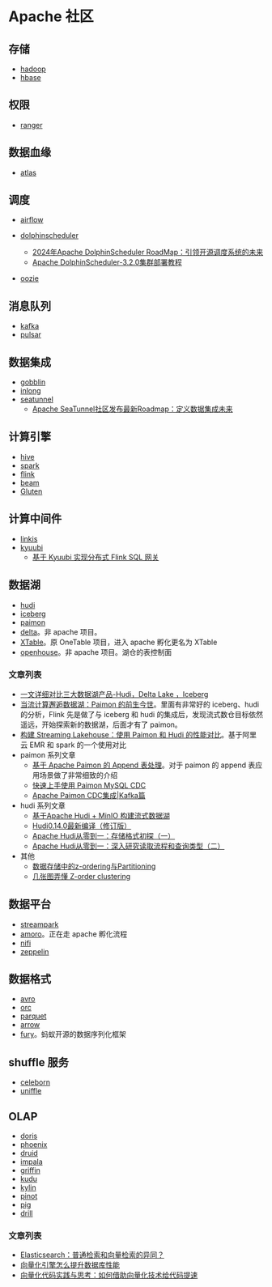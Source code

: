 # Apache 社区

## 存储

* [hadoop](https://hadoop.apache.org/)
* [hbase](https://hbase.apache.org/)

## 权限

* [ranger](https://ranger.apache.org/)

## 数据血缘

* [atlas](https://atlas.apache.org/#/)

## 调度

* [airflow](https://airflow.apache.org/)
* [dolphinscheduler](https://dolphinscheduler.apache.org/zh-cn)
  * [2024年Apache DolphinScheduler RoadMap：引领开源调度系统的未来](https://mp.weixin.qq.com/s?__biz=MzA4NDYxNTc2NA==&mid=2247521259&idx=1&sn=34f57620fb4aeda1afca44e4de16149e&chksm=9fe6a4d0a8912dc6201bc0d4e7c7ebab7fc24e25a4747cb56d36df3ffa2401b7446f2c085efe&mpshare=1&scene=1&srcid=03097iC0mgw1pTyvdj259qmd&sharer_shareinfo=a02ef71fe5a512d65610af05a5d20817&sharer_shareinfo_first=a02ef71fe5a512d65610af05a5d20817&version=4.1.10.99312&platform=mac#rd)
  * [Apache DolphinScheduler-3.2.0集群部署教程](https://mp.weixin.qq.com/s?__biz=MzA4NDYxNTc2NA==&mid=2247521304&idx=1&sn=a3fe8578fcf04cd0d5fcc31d2510fc43&chksm=9fe6a323a8912a3533d94e97a95d9ffbb1d5fd75773abc22ad6a7a8c9443f007a867c176ea96&mpshare=1&scene=1&srcid=03141ATSXkgmMjMDoZVWE81m&sharer_shareinfo=96b57665a386c84e75cf35d6fe6f7cef&sharer_shareinfo_first=1d2596fe5db8e7831050aa60dad0a708&version=4.1.10.99312&platform=mac#rd)
  
* [oozie](https://oozie.apache.org/)

## 消息队列

* [kafka](https://kafka.apache.org/)
* [pulsar](https://pulsar.apache.org/)

## 数据集成

* [gobblin](https://gobblin.apache.org/)
* [inlong](https://inlong.apache.org/)
* [seatunnel](https://seatunnel.apache.org/)
  * [Apache SeaTunnel社区发布最新Roadmap：定义数据集成未来](https://mp.weixin.qq.com/s?__biz=MzkwNTMwNTEyNA==&mid=2247492782&idx=1&sn=cc5dda78b883e9b3ec02fa9bd4d80bbd&chksm=c0fb69e5f78ce0f345539e72702a9ff1c4dc748d8e49d61927dfdeb0bda7154d3900aa10a2b4&mpshare=1&scene=1&srcid=0309qKLEDXVyk5WWLWvqWA3j&sharer_shareinfo=5d03516ccad1cc683c16e68da79ad7d0&sharer_shareinfo_first=5d03516ccad1cc683c16e68da79ad7d0&version=4.1.10.99312&platform=mac#rd)


## 计算引擎

* [hive](https://hive.apache.org/)
* [spark](https://spark.apache.org/)
* [flink](https://flink.apache.org/)
* [beam](https://beam.apache.org/)
* [Gluten](https://incubator.apache.org/projects/gluten.html)

## 计算中间件

* [linkis](https://linkis.apache.org/)
* [kyuubi](https://kyuubi.apache.org/)
  * [基于 Kyuubi 实现分布式 Flink SQL 网关](https://mp.weixin.qq.com/s/-AwXJz9CqEeX7cRdGGdyIg)


## 数据湖

* [hudi](https://hudi.apache.org/)
* [iceberg](https://iceberg.apache.org/)
* [paimon](https://paimon.apache.org/)
* [delta](https://github.com/delta-io/delta)。非 apache 项目。
* [XTable](https://xtable.apache.org/)。原 OneTable 项目，进入 apache 孵化更名为 XTable
* [openhouse](https://github.com/linkedin/openhouse)。非 apache 项目。湖仓的表控制面

### 文章列表

* [一文详细对比三大数据湖产品-Hudi，Delta Lake ，Iceberg](https://mp.weixin.qq.com/s?__biz=MzkwNDIwMDc3Ng==&mid=2247485780&idx=1&sn=f30256cd817b77d3c208df5eb2f3d205&chksm=c08bde73f7fc5765bbbc58b43418892bdc52c076a98c355490affa6451b2e5c22c84907aeeee&mpshare=1&scene=1&srcid=0308FAlkLsvO7dFPNz7ycnuS&sharer_shareinfo=11feaf3f4932a401551b930ccb502a38&sharer_shareinfo_first=8022db6072a915323add5a8ccee815be&version=4.1.10.99312&platform=mac#rd)
* [当流计算邂逅数据湖：Paimon 的前生今世](https://mp.weixin.qq.com/s?__biz=MzkyNjQ1MDI3Mg==&mid=2247484012&idx=1&sn=1e21196708d5883651cb9d8e2fd0eec6&chksm=c2365563f541dc754fc84a37d67d517b4f2c1b658a7e03c83af3c7c13f5f2633d0ca8a5c350c&mpshare=1&scene=1&srcid=0726wS0DY3iR05XWbImfAHne&sharer_shareinfo=2f1441d6a9d3995c88c6e94a43f00e48&sharer_shareinfo_first=2f1441d6a9d3995c88c6e94a43f00e48&version=4.1.10.99312&platform=mac&poc_token=HGnL62WjutiDvnGPHut3WJp7RJpjpDhTvUMhwVav)。里面有非常好的 iceberg、hudi 的分析，Flink 先是做了与 iceberg 和 hudi 的集成后，发现流式数仓目标依然遥远，开始探索新的数据湖，后面才有了 paimon。
* [构建 Streaming Lakehouse：使用 Paimon 和 Hudi 的性能对比](https://mp.weixin.qq.com/s?__biz=MzU3Mzg4OTMyNQ==&mid=2247509706&idx=1&sn=2499367510fe7af3e68e67d2994ceb6b&chksm=fd382888ca4fa19e6a19b9ca8151ea8feb02664e44987b843ac637acfd569c93b8484134d806&mpshare=1&scene=1&srcid=0212gB2b0yJExDEg4gcHvImp&sharer_shareinfo=a55e3d5f23dd47653d1d11b75a97e1f6&sharer_shareinfo_first=c8a61e176765ce0e034f6887f2d3b3d3&version=4.1.10.99312&platform=mac#rd)。基于阿里云 EMR 和 spark 的一个使用对比
* paimon 系列文章
  * [基于 Apache Paimon 的 Append 表处理](https://mp.weixin.qq.com/s?__biz=MzkyNjQ1MDI3Mg==&mid=2247484078&idx=1&sn=b553af3a1564066460f5197ce6c2c63d&chksm=c23655a1f541dcb7455335571b424253e96aae38180aabb742c4e4ee0488775b8f9d041a08d9&mpshare=1&scene=1&srcid=1015QlqMyllLH5SEptN1fPFw&sharer_shareinfo=ba2e5fc1278878d5c6455bd9ac00f035&sharer_shareinfo_first=c7fc5635fb8989ef3d5be40385d5bfec&version=4.1.10.99312&platform=mac#rd)。对于 paimon 的 append 表应用场景做了非常细致的介绍
  * [快速上手使用 Paimon MySQL CDC](https://mp.weixin.qq.com/s?__biz=MzkyNjQ1MDI3Mg==&mid=2247484022&idx=1&sn=0167b802499705f9c4497198d62abdef&chksm=c2365579f541dc6f674a8548c0b9603a128b844b930a060cb6410cbe0d69487b8490f6ddddc1&mpshare=1&scene=1&srcid=0828DckrLAY02TnBYoePodXU&sharer_shareinfo=2493dc1383b1e18d7ce5b8499615c397&sharer_shareinfo_first=2493dc1383b1e18d7ce5b8499615c397&version=4.1.10.99312&platform=mac#rd)
  * [Apache Paimon CDC集成|Kafka篇](https://mp.weixin.qq.com/s?__biz=MzI0NjYzMDI0OA==&mid=2247485631&idx=1&sn=eae44adcc41925f2130e87e2afefae76&chksm=e9bd1ab8deca93ae63b4ca9b11d19f40c75eaf492d9c98c87ea48ee7cabe551f1e8d6f89d5c4&mpshare=1&scene=1&srcid=1003w3nnF8nRvSqUWgj9mdhX&sharer_shareinfo=a3d2f39ea14a1137f28a302b90518ced&sharer_shareinfo_first=a6591676b2003947512ca3af53cec4e5&version=4.1.10.99312&platform=mac#rd)
* hudi 系列文章
  * [基于Apache Hudi + MinIO 构建流式数据湖](https://mp.weixin.qq.com/s?__biz=MzIyMzQ0NjA0MQ==&mid=2247490069&idx=1&sn=7ac05b248c2ec7a6b434ebeab826e6f1&chksm=e81f4f63df68c675e3b13db5486879e3fa1e8145f7b26882359c847506d18a9325a260cabd5e&mpshare=1&scene=1&srcid=1010g5ogflytVnn2Gc5UcqB9&sharer_shareinfo=ebf540239185351b8bc6d5c23ee09bf8&sharer_shareinfo_first=ebf540239185351b8bc6d5c23ee09bf8&version=4.1.10.99312&platform=mac#rd)
  * [Hudi0.14.0最新编译（修订版）](https://mp.weixin.qq.com/s?__biz=MzUyODk0Njc1NQ==&mid=2247485068&idx=1&sn=0ec5cef689c0b907d49f0cc07f9f5707&chksm=fa69c5a0cd1e4cb6bbe26cb6e82abb83a2a4931b270a2939c710084898d4084eb7f65e2d40c0&mpshare=1&scene=1&srcid=0302lzf4lzZQGgokkvqLUyN7&sharer_shareinfo=eda2a3e53356528a4a1ec9a69e87734d&sharer_shareinfo_first=95990bba99fa5cebc9faa8e7a06db97b&version=4.1.10.99312&platform=mac#rd)
  * [Apache Hudi从零到一：存储格式初探（一）](https://mp.weixin.qq.com/s?__biz=MzIyMzQ0NjA0MQ==&mid=2247491548&idx=1&sn=e8088e2a67e545ded94c70b7797e0913&chksm=e81f4aaadf68c3bcd41d17aa52a423799cb88d5a8702ed380933670971d7a467a2810d382858&mpshare=1&scene=1&srcid=0309xIHFJzOq4Wev6YwOf1SL&sharer_shareinfo=05eb3cd6baf7aaf6565795bf8ee49dfa&sharer_shareinfo_first=05eb3cd6baf7aaf6565795bf8ee49dfa&version=4.1.10.99312&platform=mac#rd)
  * [Apache Hudi从零到一：深入研究读取流程和查询类型（二）](https://mp.weixin.qq.com/s?__biz=MzIyMzQ0NjA0MQ==&mid=2247491636&idx=1&sn=1c7df6411a025430a8d4a0d35588170e&chksm=e81cb542df6b3c542d8fdcce634809ad6e49589d682f55c0907d99dfa8e5e16c803ec112a9a0&mpshare=1&scene=1&srcid=0309wxGcIPzyBvvSlk2DZK2G&sharer_shareinfo=ac033b340a14441ddfb964e50f90d704&sharer_shareinfo_first=ac033b340a14441ddfb964e50f90d704&version=4.1.10.99312&platform=mac#rd)
* 其他
  * [数据存储中的z-ordering与Partitioning](https://mp.weixin.qq.com/s/ZBfNJWRObasvbU8J5bQLiw?version=4.1.10.99312&platform=mac)
  * [几张图弄懂 Z-order clustering](https://mp.weixin.qq.com/s?__biz=MzkwMTQwNDA4NA==&mid=2247484272&idx=1&sn=3c8be16b88b57ee3db7e979e08b9f31f&chksm=c0b407abf7c38ebdcd00d7bc726ce254b61edd2c5c5cbdd08d49bf27f643680d3a6c5883b66a&mpshare=1&scene=1&srcid=1017FGCqOsq73J0Upxo52PGN&sharer_shareinfo=ff50c758d4a23e8c5971561455c32ba8&sharer_shareinfo_first=3a60576609b3dfd897b0aa01bcf85215&version=4.1.10.99312&platform=mac#rd)

## 数据平台

* [streampark](https://streampark.apache.org/)
* [amoro](https://amoro.netease.com/)。正在走 apache 孵化流程
* [nifi](https://nifi.apache.org/)
* [zeppelin](https://zeppelin.apache.org/)

## 数据格式

* [avro](https://avro.apache.org/)
* [orc](https://orc.apache.org/)
* [parquet](https://parquet.apache.org/)
* [arrow](https://arrow.apache.org/)
* [fury](https://fury.apache.org/)。蚂蚁开源的数据序列化框架

## shuffle 服务

* [celeborn](https://celeborn.apache.org/)
* [uniffle](https://uniffle.apache.org/)

## OLAP

* [doris](https://doris.apache.org/)
* [phoenix](https://phoenix.apache.org/)
* [druid](https://druid.apache.org/)
* [impala](https://impala.apache.org/)
* [griffin](https://griffin.apache.org/)
* [kudu](https://kudu.apache.org/)
* [kylin](https://kylin.apache.org/)
* [pinot](https://pinot.apache.org/)
* [pig](https://pig.apache.org/)
* [drill](https://drill.apache.org/)

### 文章列表

* [Elasticsearch：普通检索和向量检索的异同？](https://mp.weixin.qq.com/s?__biz=MzI2NDY1MTA3OQ==&mid=2247488583&idx=1&sn=f996d7feb4cbccc620e68188fee46d67&chksm=eaa83c6fdddfb5795db9fb304e3b4c8c81c720d7bbfaf237cdbdd6b1ea7fae599d896ff017c8&mpshare=1&scene=1&srcid=0119MfFl9o4f1H3diunSo5GD&sharer_shareinfo=d5e15b2d5d5ef990870f93a803265c24&sharer_shareinfo_first=d5e15b2d5d5ef990870f93a803265c24&version=4.1.10.99312&platform=mac#rd)
* [向量化引擎怎么提升数据库性能](https://mp.weixin.qq.com/s?__biz=MzU1OTgxMjA4OA==&mid=2247485545&idx=1&sn=1e0fd7478505c52501ef3ce10a9c4e09&chksm=fc10d4fecb675de8d924b9fa949aad65ef97223fda880b8e8b00922972f262567bbdd48b4df0&mpshare=1&scene=1&srcid=1107GMZnzvngqMF0MsLZL0LY&sharer_shareinfo=7f9a225dab1664b1b670ce62f4ce4500&sharer_shareinfo_first=d2195e4381332631c74b2cf5aff7fa55&version=4.1.10.99312&platform=mac#rd)
* [向量化代码实践与思考：如何借助向量化技术给代码提速](https://mp.weixin.qq.com/s?__biz=MzIzOTU0NTQ0MA==&mid=2247536363&idx=1&sn=e3b6d17baa9c44c49819e48745142129&chksm=e92a73e4de5dfaf2b9486eabd118da98fb05e7a93aa8d7ba413a8b415b0ea92b98d1f321a5eb&mpshare=1&scene=1&srcid=1226Jqkg6lAArQu4QS1J1ad2&sharer_shareinfo=5a1676b649f42c446506c05a3e47d538&sharer_shareinfo_first=7972b1e35ce97d23086dfa0d52200c5f&version=4.1.10.99312&platform=mac#rd)